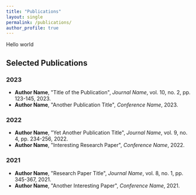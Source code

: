 ```yaml
---
title: "Publications"
layout: single
permalink: /publications/
author_profile: true
---
```


Hello world
## Selected Publications

### 2023
- **Author Name**, "Title of the Publication", *Journal Name*, vol. 10, no. 2, pp. 123-145, 2023.
- **Author Name**, "Another Publication Title", *Conference Name*, 2023.

### 2022
- **Author Name**, "Yet Another Publication Title", *Journal Name*, vol. 9, no. 4, pp. 234-256, 2022.
- **Author Name**, "Interesting Research Paper", *Conference Name*, 2022.

### 2021
- **Author Name**, "Research Paper Title", *Journal Name*, vol. 8, no. 1, pp. 345-367, 2021.
- **Author Name**, "Another Interesting Paper", *Conference Name*, 2021.
